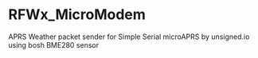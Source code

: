# RFWx_MicroModem
APRS Weather packet sender for Simple Serial microAPRS by unsigned.io using bosh BME280 sensor
